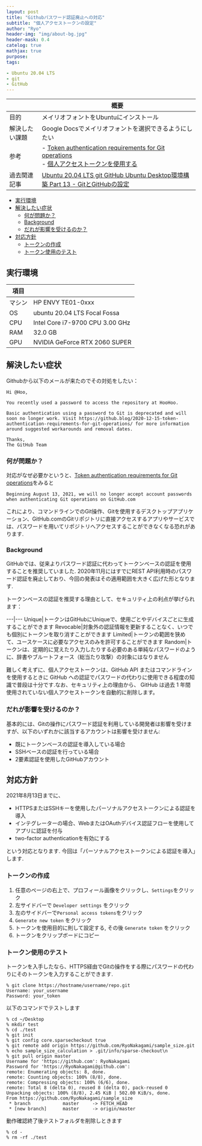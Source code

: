 ```yaml
---
layout: post
title: "Githubパスワード認証廃止への対応"
subtitle: "個人アクセストークンの設定"
author: "Ryo"
header-img: "img/about-bg.jpg"
header-mask: 0.4
catelog: true
mathjax: true
purpose: 
tags:

- Ubuntu 20.04 LTS
- git
- GitHub
---
```


<!-- Global site tag (gtag.js) - Google Analytics -->
<script async src="https://www.googletagmanager.com/gtag/js?id=G-LVL413SV09"></script>
<script>
  window.dataLayer = window.dataLayer || [];
  function gtag(){dataLayer.push(arguments);}
  gtag('js', new Date());

  gtag('config', 'G-LVL413SV09');
</script>

||概要|
|---|---|
|目的|メイリオフォントをUbuntuにインストール|
|解決したい課題|Google Docsでメイリオフォントを選択できるようにしたい|
|参考|- [Token authentication requirements for Git operations](https://github.blog/2020-12-15-token-authentication-requirements-for-git-operations/)<br>- [個人アクセストークンを使用する](https://docs.github.com/ja/github-ae@latest/github/authenticating-to-github/keeping-your-account-and-data-secure/creating-a-personal-access-token)|
|過去関連記事|[Ubuntu 20.04 LTS git GitHub Ubuntu Desktop環境構築 Part 13 - GitとGitHubの設定](https://ryonakagami.github.io/2020/12/28/ubuntu-git-and-github-setup/)|

<!-- START doctoc generated TOC please keep comment here to allow auto update -->
<!-- DON'T EDIT THIS SECTION, INSTEAD RE-RUN doctoc TO UPDATE -->

- [実行環境](#%E5%AE%9F%E8%A1%8C%E7%92%B0%E5%A2%83)
- [解決したい症状](#%E8%A7%A3%E6%B1%BA%E3%81%97%E3%81%9F%E3%81%84%E7%97%87%E7%8A%B6)
  - [何が問題か？](#%E4%BD%95%E3%81%8C%E5%95%8F%E9%A1%8C%E3%81%8B)
  - [Background](#background)
  - [だれが影響を受けるのか？](#%E3%81%A0%E3%82%8C%E3%81%8C%E5%BD%B1%E9%9F%BF%E3%82%92%E5%8F%97%E3%81%91%E3%82%8B%E3%81%AE%E3%81%8B)
- [対応方針](#%E5%AF%BE%E5%BF%9C%E6%96%B9%E9%87%9D)
  - [トークンの作成](#%E3%83%88%E3%83%BC%E3%82%AF%E3%83%B3%E3%81%AE%E4%BD%9C%E6%88%90)
  - [トークン使用のテスト](#%E3%83%88%E3%83%BC%E3%82%AF%E3%83%B3%E4%BD%BF%E7%94%A8%E3%81%AE%E3%83%86%E3%82%B9%E3%83%88)

<!-- END doctoc generated TOC please keep comment here to allow auto update -->

## 実行環境

|項目||
|---|---| 	 
|マシン| 	HP ENVY TE01-0xxx|
|OS |	ubuntu 20.04 LTS Focal Fossa|
|CPU| 	Intel Core i7-9700 CPU 3.00 GHz|
|RAM| 	32.0 GB|
|GPU| 	NVIDIA GeForce RTX 2060 SUPER|

## 解決したい症状

Githubから以下のメールが来たのでその対処をしたい：

```
Hi @Hoo,

You recently used a password to access the repository at HooHoo.

Basic authentication using a password to Git is deprecated and will soon no longer work. Visit https://github.blog/2020-12-15-token-authentication-requirements-for-git-operations/ for more information around suggested workarounds and removal dates.

Thanks,
The GitHub Team
```

### 何が問題か？

対応がなぜ必要かというと、[Token authentication requirements for Git operations](https://github.blog/2020-12-15-token-authentication-requirements-for-git-operations/)をみると

```
Beginning August 13, 2021, we will no longer accept account passwords when authenticating Git operations on GitHub.com
```

これにより、コマンドラインでのGit操作、Gitを使用するデスクトップアプリケーション、GitHub.comのGitリポジトリに直接アクセスするアプリやサービスでは、パスワードを用いてリポジトリへアクセスすることができなくなる恐れがあります.

### Background

GitHubでは、従来よりパスワード認証に代わってトークンベースの認証を使用することを推奨していました. 2020年11月にはすでにREST API利用時のパスワード認証を廃止しており、今回の発表はその適用範囲を大きく広げた形となります.

トークンベースの認証を推奨する理由として、セキュリティ上の利点が挙げられます：

---|---
Unique|トークンはGitHubにUniqueで、使用ごとやデバイスごとに生成することができます
Revocable|対象外の認証情報を更新することなく、いつでも個別にトークンを取り消すことができます
Limited|トークンの範囲を狭めて、ユースケースに必要なアクセスのみを許可することができます
Random|トークンは、定期的に覚えたり入力したりする必要のある単純なパスワードのように、辞書やブルートフォース（総当たり攻撃）の対象にはなりません

難しく考えずに、個人アクセストークンは、GitHub API またはコマンドラインを使用するときに GitHub への認証でパスワードの代わりに使用できる程度の知識で普段は十分です.なお、セキュリティ上の理由から、 GitHub は過去 1 年間使用されていない個人アクセストークンを自動的に削除します。

### だれが影響を受けるのか？

基本的には、Gitの操作にパスワード認証を利用している開発者は影響を受けますが、以下のいずれかに該当するアカウントは影響を受けません:

- 既にトークンベースの認証を導入している場合
- SSHベースの認証を行っている場合
- 2要素認証を使用したGitHubアカウント

## 対応方針

2021年8月13日までに、

- HTTPSまたはSSHキーを使用したパーソナルアクセストークンによる認証を導入
- インテグレーターの場合、WebまたはOAuthデバイス認証フローを使用してアプリに認証を付与
- two-factor authenticationを有効にする

という対応となります. 今回は「パーソナルアクセストークンによる認証を導入」します.

### トークンの作成

1. 任意のページの右上で、プロフィール画像をクリックし、`Settings`をクリック
2. 左サイドバーで `Developer settings` をクリック
3. 左のサイドバーで`Personal access tokens`をクリック
4. `Generate new token` をクリック
5. トークンを使用目的に則して設定する, その後 `Generate token` をクリック
6. トークンをクリップボードにコピー

### トークン使用のテスト

トークンを入手したなら、HTTPS経由でGitの操作をする際にパスワードの代わりにそのトークンを入力することができます.

```
% git clone https://hostname/username/repo.git
Username: your_username
Password: your_token
```

以下のコマンドでテストします

```
% cd ~/Desktop
% mkdir test
% cd ./test
% git init
% git config core.sparsecheckout true
% git remote add origin https://github.com/RyoNakagami/sample_size.git
% echo sample_size_calculation > .git/info/sparse-checkout\n
% git pull origin master
Username for 'https://github.com': RyoNakagami
Password for 'https://RyoNakagami@github.com': 
remote: Enumerating objects: 8, done.
remote: Counting objects: 100% (8/8), done.
remote: Compressing objects: 100% (6/6), done.
remote: Total 8 (delta 0), reused 8 (delta 0), pack-reused 0
Unpacking objects: 100% (8/8), 2.45 KiB | 502.00 KiB/s, done.
From https://github.com/RyoNakagami/sample_size
 * branch            master     -> FETCH_HEAD
 * [new branch]      master     -> origin/master
```

動作確認終了後テストフォルダを削除しときます

```
% cd -
% rm -rf ./test
```
